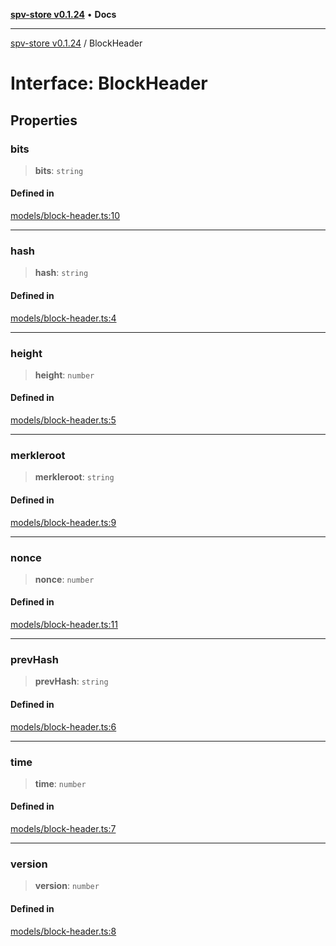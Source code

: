 [**spv-store v0.1.24**](../README.md) • **Docs**

***

[spv-store v0.1.24](../globals.md) / BlockHeader

# Interface: BlockHeader

## Properties

### bits

> **bits**: `string`

#### Defined in

[models/block-header.ts:10](https://github.com/bitcoin-sv/spv-store/blob/03686d41c08cfcf21568a9b1fd3404a8ac07fb36/src/models/block-header.ts#L10)

***

### hash

> **hash**: `string`

#### Defined in

[models/block-header.ts:4](https://github.com/bitcoin-sv/spv-store/blob/03686d41c08cfcf21568a9b1fd3404a8ac07fb36/src/models/block-header.ts#L4)

***

### height

> **height**: `number`

#### Defined in

[models/block-header.ts:5](https://github.com/bitcoin-sv/spv-store/blob/03686d41c08cfcf21568a9b1fd3404a8ac07fb36/src/models/block-header.ts#L5)

***

### merkleroot

> **merkleroot**: `string`

#### Defined in

[models/block-header.ts:9](https://github.com/bitcoin-sv/spv-store/blob/03686d41c08cfcf21568a9b1fd3404a8ac07fb36/src/models/block-header.ts#L9)

***

### nonce

> **nonce**: `number`

#### Defined in

[models/block-header.ts:11](https://github.com/bitcoin-sv/spv-store/blob/03686d41c08cfcf21568a9b1fd3404a8ac07fb36/src/models/block-header.ts#L11)

***

### prevHash

> **prevHash**: `string`

#### Defined in

[models/block-header.ts:6](https://github.com/bitcoin-sv/spv-store/blob/03686d41c08cfcf21568a9b1fd3404a8ac07fb36/src/models/block-header.ts#L6)

***

### time

> **time**: `number`

#### Defined in

[models/block-header.ts:7](https://github.com/bitcoin-sv/spv-store/blob/03686d41c08cfcf21568a9b1fd3404a8ac07fb36/src/models/block-header.ts#L7)

***

### version

> **version**: `number`

#### Defined in

[models/block-header.ts:8](https://github.com/bitcoin-sv/spv-store/blob/03686d41c08cfcf21568a9b1fd3404a8ac07fb36/src/models/block-header.ts#L8)
